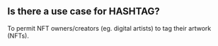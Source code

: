## Is there a use case for HASHTAG?

To permit NFT owners/creators (eg. digital artists) to tag their artwork (NFTs).
